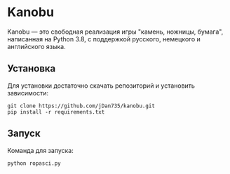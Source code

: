 # Kanobu
Kanobu — это свободная реализация игры "камень, ножницы, бумага", написанная на Python 3.8, с поддержкой русского, немецкого и английского языка.
## Установка
Для установки достаточно скачать репозиторий и установить зависимости:
```
git clone https://github.com/jDan735/kanobu.git
pip install -r requirements.txt
```
## Запуск
Команда для запуска:
```
python ropasci.py
```
